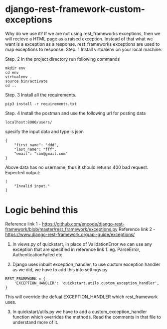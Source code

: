 # django-rest-framework-custom-exceptions
Why do we use it?
If we are not using rest_frameworks exceptions, 
then we will recieve a HTML page as a raised exception.
Instead of that what we want is a exception as a response.
rest_frameworks exceptions are used to map exceptions to response.
Step. 1
Install virtualenv on your local machine.

Step. 2
In the project directory run following commands
```
mkdir env
cd env
virtualenv .
source bin/activate
cd ..
```
Step. 3
Install all the requirements.
```
pip3 install -r requirements.txt
```

Step. 4
Install the postman and use the following url for posting data
```
localhost:8000/users/
```
specify the input data and type is json
```
{
	"first_name": "ddd",
	"last_name": "fff",
	"email": "som@gmail.com"
}
```
Above data has no username, thus it should returns 400 bad request.
Expected output:
```
[
    "Invalid input."
]
```
# Logic behind this
Reference link 1 - https://github.com/encode/django-rest-framework/blob/master/rest_framework/exceptions.py
Reference link 2 - https://www.django-rest-framework.org/api-guide/exceptions/
1. In views.py of quickstart, in place of ValidationError we can use any exception that are specified in reference link 1.
eg. ParseError, AuthenticationFailed etc.

2. Django uses inbuilt exception_handler, to use custom exception handler as we did, we have to add this into settings.py
```
REST_FRAMEWORK = {
    'EXCEPTION_HANDLER': 'quickstart.utils.custom_exception_handler',
}
```
This will override the defual EXCEPTION_HANDLER which rest_framework uses.

3. In quickstart/utils.py we have to add a custom_exception_handler function which overrides the methods.
Read the comments in that file to understand more of it.
